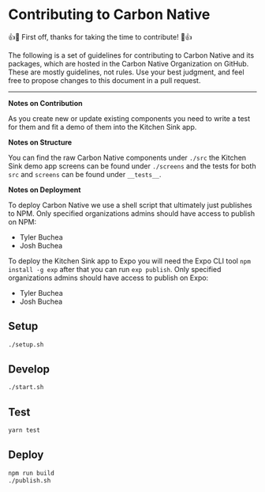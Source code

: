 # Contributing to Carbon Native

👍🎉 First off, thanks for taking the time to contribute! 🎉👍

The following is a set of guidelines for contributing to Carbon Native and its packages, which are hosted in the Carbon Native Organization on GitHub. These are mostly guidelines, not rules. Use your best judgment, and feel free to propose changes to this document in a pull request.

---

**Notes on Contribution**

As you create new or update existing components you need to write a test for them and fit a demo of them into the Kitchen Sink app.

**Notes on Structure**

You can find the raw Carbon Native components under `./src` the Kitchen Sink demo app screens can be found under `./screens` and the tests for both `src` and `screens` can be found under `__tests__`.

**Notes on Deployment**

To deploy Carbon Native we use a shell script that ultimately just publishes to NPM. Only specified organizations admins should have access to publish on NPM:
- Tyler Buchea
- Josh Buchea

To deploy the Kitchen Sink app to Expo you will need the Expo CLI tool `npm install -g exp` after that you can run `exp publish`. Only specified organizations admins should have access to publish on Expo:
- Tyler Buchea
- Josh Buchea

## Setup

```bash
./setup.sh
```

## Develop

```bash
./start.sh
```

## Test

```bash
yarn test
```

## Deploy

```bash
npm run build
./publish.sh
```